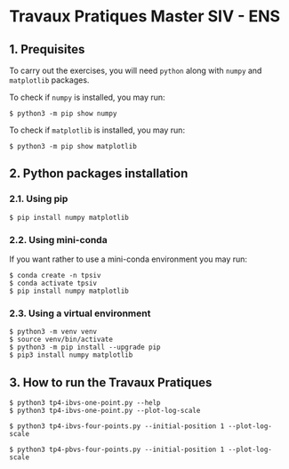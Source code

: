 # Travaux Pratiques Master SIV - ENS

## 1. Prequisites

To carry out the exercises, you will need `python` along with `numpy` and `matplotlib` packages.

To check if `numpy` is installed, you may run:

    $ python3 -m pip show numpy

To check if `matplotlib` is installed, you may run:

    $ python3 -m pip show matplotlib

## 2. Python packages installation
### 2.1. Using pip

    $ pip install numpy matplotlib

### 2.2. Using mini-conda

If you want rather to use a mini-conda environment you may run:

    $ conda create -n tpsiv
    $ conda activate tpsiv
    $ pip install numpy matplotlib

### 2.3. Using a virtual environment

    $ python3 -m venv venv
    $ source venv/bin/activate
    $ python3 -m pip install --upgrade pip
    $ pip3 install numpy matplotlib

## 3. How to run the Travaux Pratiques

    $ python3 tp4-ibvs-one-point.py --help
    $ python3 tp4-ibvs-one-point.py --plot-log-scale

    $ python3 tp4-ibvs-four-points.py --initial-position 1 --plot-log-scale

    $ python3 tp4-pbvs-four-points.py --initial-position 1 --plot-log-scale
